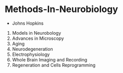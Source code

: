 # Methods-In-Neurobiology
- Johns Hopkins 
1. Models in Neurobology
2. Advances in Microscopy
2. Aging
3. Neurodegeneration
4. Electrophysiology
5. Whole Brain Imaging and Recording
6. Regeneration and Cells Reprogramming

